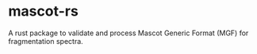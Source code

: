# mascot-rs
A rust package to validate and process Mascot Generic Format (MGF) for fragmentation spectra.
